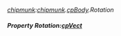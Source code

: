 _[chipmunk](../../modules/chipmunk/chipmunk-module.md):[chipmunk](../../modules/chipmunk/chipmunk-module.md).[cpBody](../../modules/chipmunk/chipmunk-cpbody.md).Rotation_
##### Property Rotation:[cpVect](../../modules/chipmunk/chipmunk-cpvect.md)
